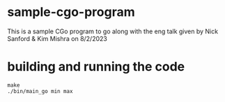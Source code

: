 # sample-cgo-program
This is a sample CGo program to go along with the eng talk given by Nick Sanford & Kim Mishra on 8/2/2023

# building and running the code
```
make
./bin/main_go min max
```